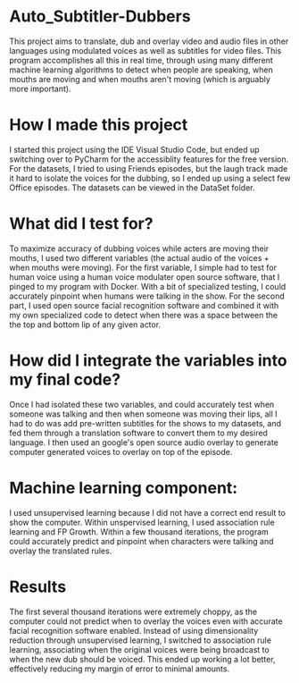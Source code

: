 # Auto_Subtitler-Dubbers
This project aims to translate, dub and overlay video and audio files in other languages using modulated voices as well as subtitles for video files. This program accomplishes all this in real time, through using many different machine learning algorithms to detect when people are speaking, when mouths are moving and when mouths aren't moving (which is arguably more important). 

# How I made this project
I started this project using the IDE Visual Studio Code, but ended up switching over to PyCharm for the accessiblity features for the free version. For the datasets, I tried to using Friends episodes, but the laugh track made it hard to isolate the voices for the dubbing, so I ended up using a select few Office episodes. The datasets can be viewed in the DataSet folder. 

# What did I test for?
To maximize accuracy of dubbing voices while acters are moving their mouths, I used two different variables (the actual audio of the voices + when mouths were moving). For the first variable, I simple had to test for human voice using a human voice modulater open source software, that I pinged to my program with Docker. With a bit of specialized testing, I could accurately pinpoint when humans were talking in the show. For the second part, I used open source facial recognition software and combined it with my own specialized code to detect when there was a space between the the top and bottom lip of any given actor. 

# How did I integrate the variables into my final code?
Once I had isolated these two variables, and could accurately test when someone was talking and then when someone was moving their lips, all I had to do was add pre-written subtitles for the shows to my datasets, and fed them through a translation software to convert them to my desired language. I then used an google's open source audio overlay to generate computer generated voices to overlay on top of the episode. 

# Machine learning component:
I used unsupervised learning because I did not have a correct end result to show the computer. Within unspervised learning, I used association rule learning and FP Growth. Within a few thousand iterations, the program could accurately predict and pinpoint when characters were talking and overlay the translated rules. 

# Results
The first several thousand iterations were extremely choppy, as the computer could not predict when to overlay the voices even with accurate facial recognition software enabled. Instead of using dimensionality reduction through unsupervised learning, I switched to association rule learning, associating when the original voices were being broadcast to when the new dub should be voiced. This ended up working a lot better, effectively reducing my margin of error to minimal amounts. 
